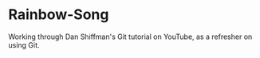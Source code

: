 # Rainbow-Song
Working through Dan Shiffman's Git tutorial on YouTube, as a refresher on using Git.

